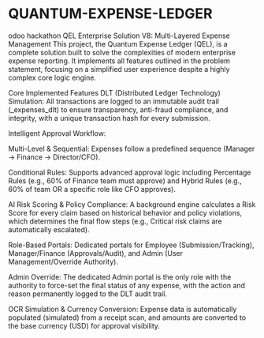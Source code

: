 # QUANTUM-EXPENSE-LEDGER
odoo hackathon 
QEL Enterprise Solution V8: Multi-Layered Expense Management
This project, the Quantum Expense Ledger (QEL), is a complete solution built to solve the complexities of modern enterprise expense reporting. It implements all features outlined in the problem statement, focusing on a simplified user experience despite a highly complex core logic engine.

Core Implemented Features
DLT (Distributed Ledger Technology) Simulation: All transactions are logged to an immutable audit trail (_expenses_dlt) to ensure transparency, anti-fraud compliance, and integrity, with a unique transaction hash for every submission.

Intelligent Approval Workflow:

Multi-Level & Sequential: Expenses follow a predefined sequence (Manager → Finance → Director/CFO).

Conditional Rules: Supports advanced approval logic including Percentage Rules (e.g., 60% of Finance team must approve) and Hybrid Rules (e.g., 60% of team OR a specific role like CFO approves).

AI Risk Scoring & Policy Compliance: A background engine calculates a Risk Score for every claim based on historical behavior and policy violations, which determines the final flow steps (e.g., Critical risk claims are automatically escalated).

Role-Based Portals: Dedicated portals for Employee (Submission/Tracking), Manager/Finance (Approvals/Audit), and Admin (User Management/Override Authority).

Admin Override: The dedicated Admin portal is the only role with the authority to force-set the final status of any expense, with the action and reason permanently logged to the DLT audit trail.

OCR Simulation & Currency Conversion: Expense data is automatically populated (simulated) from a receipt scan, and amounts are converted to the base currency (USD) for approval visibility.

